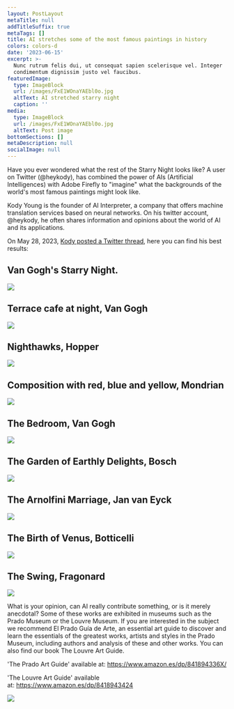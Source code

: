 ```yaml
---
layout: PostLayout
metaTitle: null
addTitleSuffix: true
metaTags: []
title: AI stretches some of the most famous paintings in history
colors: colors-d
date: '2023-06-15'
excerpt: >-
  Nunc rutrum felis dui, ut consequat sapien scelerisque vel. Integer
  condimentum dignissim justo vel faucibus.
featuredImage:
  type: ImageBlock
  url: /images/FxE1WOnaYAEbl0o.jpg
  altText: AI stretched starry night
  caption: ''
media:
  type: ImageBlock
  url: /images/FxE1WOnaYAEbl0o.jpg
  altText: Post image
bottomSections: []
metaDescription: null
socialImage: null
---
```

Have you ever wondered what the rest of the Starry Night looks like? A user on Twitter (@heykody), has combined the power of AIs (Artificial Intelligences) with Adobe Firefly to "imagine" what the backgrounds of the world's most famous paintings might look like.

Kody Young is the founder of AI Interpreter, a company that offers machine translation services based on neural networks. On his twitter account, @heykody, he often shares information and opinions about the world of AI and its applications.

On May 28, 2023, [Kody posted a Twitter thread](https://twitter.com/heykody/status/1662168390352666624), here you can find his best results:

## Van Gogh's Starry Night.

![](/images/FxE1WOnaYAEbl0o-7c5d6d1c.jpg)

## Terrace cafe at night, Van Gogh

![](/images/FxE1XKvakAEKICi-9c991e93.jpg)

## Nighthawks, Hopper

![](/images/FxE1YHaakAAEOMX-e1d09633.jpg)

## Composition with red, blue and yellow, Mondrian

![](/images/FxE1ZWOagAAwtYh-6a5aeb22.jpg)

## The Bedroom, Van Gogh

![](/images/FxE1Z4uaIAAMMnW-cf58dcfb.jpg)

## The Garden of Earthly Delights, Bosch

![](/images/FxE1amlaYAAD27L.jpg)

## The Arnolfini Marriage, Jan van Eyck

![](/images/FxE1bHZaQAA2XMl.png)

## The Birth of Venus, Botticelli

![](/images/FxE1bmjaMAAUjXa.jpg)

## The Swing, Fragonard

![](/images/FxE1cQoakAEzpjQ.jpg)

What is your opinion, can AI really contribute something, or is it merely anecdotal? Some of these works are exhibited in museums such as the Prado Museum or the Louvre Museum. If you are interested in the subject we recommend El Prado Guía de Arte, an essential art guide to discover and learn the essentials of the greatest works, artists and styles in the Prado Museum, including authors and analysis of these and other works. You can also find our book The Louvre Art Guide.

'The Prado Art Guide' available at: <https://www.amazon.es/dp/841894336X/>

'The Louvre Art Guide' available at: <https://www.amazon.es/dp/8418943424>

![](/images/Grandes%20Museos.png)
